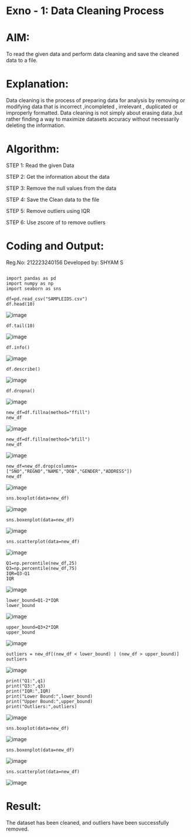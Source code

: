 # Exno - 1: Data Cleaning Process

# AIM:

To read the given data and perform data cleaning and save the cleaned data to a file.

# Explanation:

Data cleaning is the process of preparing data for analysis by removing or modifying data that is incorrect ,incompleted , irrelevant , duplicated or improperly formatted. Data cleaning is not simply about erasing data ,but rather finding a way to maximize datasets accuracy without necessarily deleting the information.

# Algorithm:

STEP 1: Read the given Data

STEP 2: Get the information about the data

STEP 3: Remove the null values from the data

STEP 4: Save the Clean data to the file

STEP 5: Remove outliers using IQR

STEP 6: Use zscore of to remove outliers

# Coding and Output:
Reg.No: 212223240156
Developed by: SHYAM S

```

import pandas as pd
import numpy as np
import seaborn as sns

df=pd.read_csv("SAMPLEIDS.csv")
df.head(10)
```
![image](https://github.com/user-attachments/assets/7a9c66f7-0e51-4cc2-8245-b85d3e575808)
```
df.tail(10)
```
![image](https://github.com/user-attachments/assets/bf016f37-e193-410e-94a5-b83f1f919866)
```
df.info()
```
![image](https://github.com/user-attachments/assets/9febd065-b5eb-445e-99f4-aed95d30a2a7)
```
df.describe()
```
![image](https://github.com/user-attachments/assets/58530806-7645-4305-9aa5-93b2bc599175)
```
df.dropna()
```
![image](https://github.com/user-attachments/assets/de6903b3-0841-4ced-b8b2-d82fbc842ff7)
```
new_df=df.fillna(method="ffill")
new_df
```
![image](https://github.com/user-attachments/assets/bf277316-e1c2-44c9-b03f-5bdaf2fa3015)
```
new_df=df.fillna(method="bfill")
new_df
```
![image](https://github.com/user-attachments/assets/26158ddd-fa01-42e5-89b6-5eb88067d983)
```
new_df=new_df.drop(columns=["SNO","REGNO","NAME","DOB","GENDER","ADDRESS"])
new_df
```
![image](https://github.com/user-attachments/assets/2e1a3333-b825-410e-bcab-d696204500b9)
```
sns.boxplot(data=new_df)
```
![image](https://github.com/user-attachments/assets/4d0a0943-8686-4353-bd10-3b30d6d92dad)
```
sns.boxenplot(data=new_df)
```
![image](https://github.com/user-attachments/assets/4851811c-235f-4818-99de-db4737f9edb9)
```
sns.scatterplot(data=new_df)
```
![image](https://github.com/user-attachments/assets/10b0d5f2-0c80-4025-bb32-cfebe76e473f)
```
Q1=np.percentile(new_df,25)
Q3=np.percentile(new_df,75)
IQR=Q3-Q1
IQR
```
![image](https://github.com/user-attachments/assets/d806cb92-e048-4da4-8ea1-9feaae25a9ea)
```
lower_bound=Q1-2*IQR
lower_bound
```
![image](https://github.com/user-attachments/assets/7d2d6991-56ca-4aff-8442-206d2557f250)
```
upper_bound=Q3+2*IQR
upper_bound
```
![image](https://github.com/user-attachments/assets/de90b512-7832-4ba1-b202-5e7a4a4064b2)
```
outliers = new_df[(new_df < lower_bound) | (new_df > upper_bound)]
outliers
```
![image](https://github.com/user-attachments/assets/30ec74c4-2b08-4094-902d-06ca0115a104)
```
print("Q1:",q1)
print("Q3:",q3)
print("IQR:",IQR)
print("Lower Bound:",lower_bound)
print("Upper Bound:",upper_bound)
print("Outliers:",outliers)
```
![image](https://github.com/user-attachments/assets/05cb61af-0700-41de-bb46-722237a18fc2)
```
sns.boxplot(data=new_df)
```
![image](https://github.com/user-attachments/assets/c0e637f4-90c9-4f6d-9a62-ea840dd3d18d)
```
sns.boxenplot(data=new_df)
```
![image](https://github.com/user-attachments/assets/343b0f10-9ddb-4ce7-8a4f-3a688d956410)
```
sns.scatterplot(data=new_df)
```
![image](https://github.com/user-attachments/assets/d0b4a8b4-0e3a-4f1c-974c-8b8ea593d711)

# Result:

The dataset has been cleaned, and outliers have been successfully removed.
